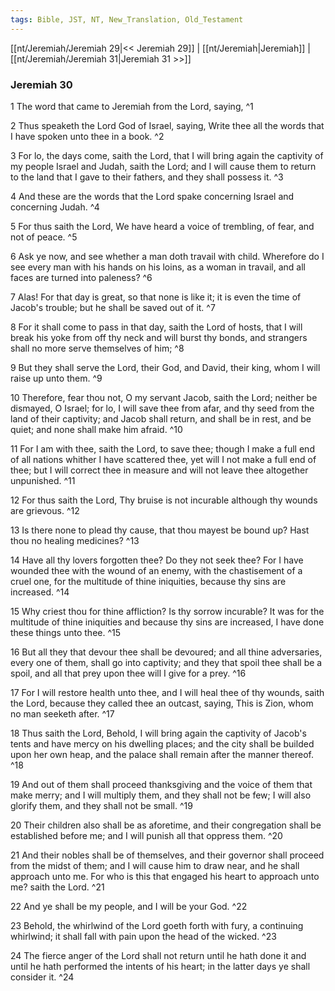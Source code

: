 ```yaml
---
tags: Bible, JST, NT, New_Translation, Old_Testament
---
```


[[nt/Jeremiah/Jeremiah 29|<< Jeremiah 29]] | [[nt/Jeremiah|Jeremiah]] | [[nt/Jeremiah/Jeremiah 31|Jeremiah 31 >>]]

### Jeremiah 30

1 The word that came to Jeremiah from the Lord, saying,  ^1

2 Thus speaketh the Lord God of Israel, saying, Write thee all the words that I have spoken unto thee in a book.  ^2

3 For lo, the days come, saith the Lord, that I will bring again the captivity of my people Israel and Judah, saith the Lord; and I will cause them to return to the land that I gave to their fathers, and they shall possess it.  ^3

4 And these are the words that the Lord spake concerning Israel and concerning Judah.  ^4

5 For thus saith the Lord, We have heard a voice of trembling, of fear, and not of peace.  ^5

6 Ask ye now, and see whether a man doth travail with child. Wherefore do I see every man with his hands on his loins, as a woman in travail, and all faces are turned into paleness?  ^6

7 Alas! For that day is great, so that none is like it; it is even the time of Jacob\'s trouble; but he shall be saved out of it.  ^7

8 For it shall come to pass in that day, saith the Lord of hosts, that I will break his yoke from off thy neck and will burst thy bonds, and strangers shall no more serve themselves of him;  ^8

9 But they shall serve the Lord, their God, and David, their king, whom I will raise up unto them.  ^9

10 Therefore, fear thou not, O my servant Jacob, saith the Lord; neither be dismayed, O Israel; for lo, I will save thee from afar, and thy seed from the land of their captivity; and Jacob shall return, and shall be in rest, and be quiet; and none shall make him afraid.  ^10

11 For I am with thee, saith the Lord, to save thee; though I make a full end of all nations whither I have scattered thee, yet will I not make a full end of thee; but I will correct thee in measure and will not leave thee altogether unpunished.  ^11

12 For thus saith the Lord, Thy bruise is not incurable although thy wounds are grievous.  ^12

13 Is there none to plead thy cause, that thou mayest be bound up? Hast thou no healing medicines?  ^13

14 Have all thy lovers forgotten thee? Do they not seek thee? For I have wounded thee with the wound of an enemy, with the chastisement of a cruel one, for the multitude of thine iniquities, because thy sins are increased.  ^14

15 Why criest thou for thine affliction? Is thy sorrow incurable? It was for the multitude of thine iniquities and because thy sins are increased, I have done these things unto thee.  ^15

16 But all they that devour thee shall be devoured; and all thine adversaries, every one of them, shall go into captivity; and they that spoil thee shall be a spoil, and all that prey upon thee will I give for a prey.  ^16

17 For I will restore health unto thee, and I will heal thee of thy wounds, saith the Lord, because they called thee an outcast, saying, This is Zion, whom no man seeketh after.  ^17

18 Thus saith the Lord, Behold, I will bring again the captivity of Jacob\'s tents and have mercy on his dwelling places; and the city shall be builded upon her own heap, and the palace shall remain after the manner thereof.  ^18

19 And out of them shall proceed thanksgiving and the voice of them that make merry; and I will multiply them, and they shall not be few; I will also glorify them, and they shall not be small.  ^19

20 Their children also shall be as aforetime, and their congregation shall be established before me; and I will punish all that oppress them.  ^20

21 And their nobles shall be of themselves, and their governor shall proceed from the midst of them; and I will cause him to draw near, and he shall approach unto me. For who is this that engaged his heart to approach unto me? saith the Lord.  ^21

22 And ye shall be my people, and I will be your God.  ^22

23 Behold, the whirlwind of the Lord goeth forth with fury, a continuing whirlwind; it shall fall with pain upon the head of the wicked.  ^23

24 The fierce anger of the Lord shall not return until he hath done it and until he hath performed the intents of his heart; in the latter days ye shall consider it.  ^24

 
